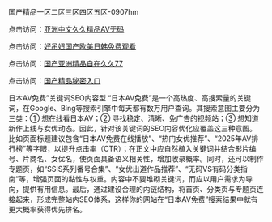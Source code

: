 国产精品一区二区三区四区五区-0907hm

点击访问：<a href="https://heiliaoxwd5i8.pages.dev">亚洲中文久久精品AV无码</a>

点击访问：<a href="https://heiliaowzu4ur.pages.dev">好吊妞国产欧美日韩免费观看</a>

点击访问：<a href="https://heiliaoxqkkct.pages.dev">国产亚洲精品自在久久77</a>

点击访问：<a href="https://heiliaoll4qsx.pages.dev">国产精品秘密入口</a>



日本AV免费”关键词SEO内容型
“日本AV免费”是一个高热度、高搜索量的关键词，在Google、Bing等搜索引擎中每天都有数万用户查询。其搜索意图主要分为三类：① 想在线看日本AV；② 寻找稳定、清晰、免广告的视频站；③ 想知道新作上线与女优动态。因此，针对该关键词的SEO内容优化应覆盖这三种意图。比如页面标题建议包含“日本AV免费在线播放”、“热门女优推荐”、“2025年AV排行榜”等字眼，以提升点击率（CTR）；在正文中应自然植入关键词并结合影片编号、片商名、女优名，使页面具备语义相关性，增加收录概率。同时，还可以制作专题页，如“SSIS系列番号合集”、“女优出道作品推荐”、“无码VS有码分类指南”等，增强页面的黏性与权重。内容中不要堆砌关键词，而应以用户需求为导向，提供有用信息。最后，通过建设合理的内链结构，将首页、分类页与专题页连接起来，形成完整站内SEO体系，这样你的网站在“日本AV免费”搜索结果中就有更大概率获得优先排名。

<span style="display:none;">[Canonical link](https://github.com/rr4052/221036 ）</span>
